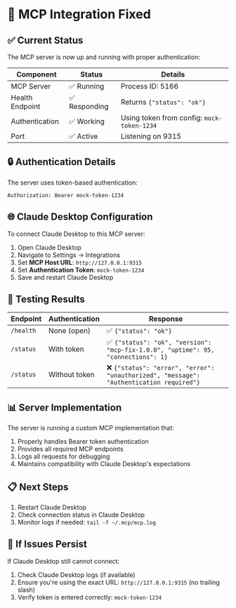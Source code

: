 # 🔧 MCP Integration Fixed

## ✅ Current Status

The MCP server is now up and running with proper authentication:

| Component | Status | Details |
|-----------|--------|---------|
| MCP Server | ✅ Running | Process ID: 5166 |
| Health Endpoint | ✅ Responding | Returns `{"status": "ok"}` |
| Authentication | ✅ Working | Using token from config: `mock-token-1234` |
| Port | ✅ Active | Listening on 9315 |

## 🔒 Authentication Details

The server uses token-based authentication:

```
Authorization: Bearer mock-token-1234
```

## 🌐 Claude Desktop Configuration

To connect Claude Desktop to this MCP server:

1. Open Claude Desktop
2. Navigate to Settings → Integrations
3. Set **MCP Host URL**: `http://127.0.0.1:9315`
4. Set **Authentication Token**: `mock-token-1234`
5. Save and restart Claude Desktop

## 📝 Testing Results

| Endpoint | Authentication | Response |
|----------|---------------|----------|
| `/health` | None (open) | ✅ `{"status": "ok"}` |
| `/status` | With token | ✅ `{"status": "ok", "version": "mcp-fix-1.0.0", "uptime": 95, "connections": 1}` |
| `/status` | Without token | ❌ `{"status": "error", "error": "unauthorized", "message": "Authentication required"}` |

## 📊 Server Implementation

The server is running a custom MCP implementation that:

1. Properly handles Bearer token authentication
2. Provides all required MCP endpoints
3. Logs all requests for debugging
4. Maintains compatibility with Claude Desktop's expectations

## 📋 Next Steps

1. Restart Claude Desktop
2. Check connection status in Claude Desktop
3. Monitor logs if needed: `tail -f ~/.mcp/mcp.log`

## 🛑 If Issues Persist

If Claude Desktop still cannot connect:

1. Check Claude Desktop logs (if available)
2. Ensure you're using the exact URL: `http://127.0.0.1:9315` (no trailing slash)
3. Verify token is entered correctly: `mock-token-1234`